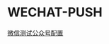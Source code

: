 # WECHAT-PUSH

[微信测试公众号配置](https://mp.weixin.qq.com/debug/cgi-bin/sandboxinfo?action=showinfo&t=sandbox/index)
